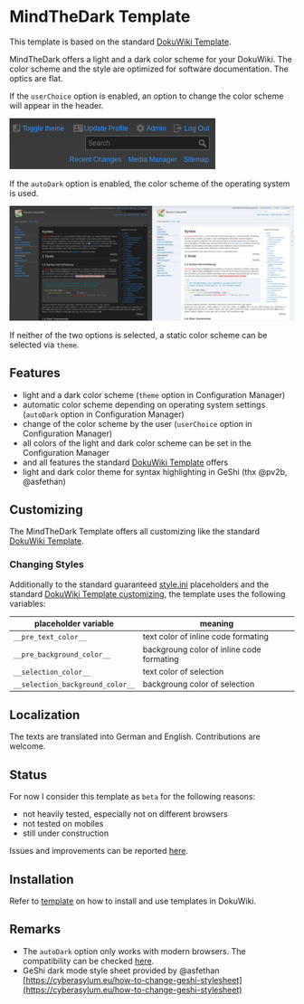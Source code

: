 # MindTheDark Template
This template is based on the standard [DokuWiki Template](https://www.dokuwiki.org/template:dokuwiki).

MindTheDark offers a light and a dark color scheme for your DokuWiki. The color scheme and the style are optimized for software documentation. The optics are flat.

If the `userChoice` option is enabled, an option to change the color scheme will appear in the header.

![screenshot_toggle](screenshot/screenshot_toggle.png)

If the `autoDark` option is enabled, the color scheme of the operating system is used. 

![screenshot](screenshot/screenshot.png)

If neither of the two options is selected, a static color scheme can be selected via `theme`.

## Features
* light and a dark color scheme (`theme` option in Configuration Manager)
* automatic color scheme depending on operating system settings (`autoDark` option in Configuration Manager)
* change of the color scheme by the user (`userChoice` option in Configuration Manager)
* all colors of the light and dark color scheme can be set in the Configuration Manager
* and all features the standard [DokuWiki Template](https://www.dokuwiki.org/template:dokuwiki#features) offers
* light and dark color theme for syntax highlighting in GeShi (thx @pv2b, @asfethan)

## Customizing
The MindTheDark Template offers all customizing like the standard [DokuWiki Template](https://www.dokuwiki.org/template:dokuwiki#customizing).

### Changing Styles
Additionally to the standard guaranteed [style.ini](https://www.dokuwiki.org/devel:style.ini) placeholders and the standard [DokuWiki Template customizing](https://www.dokuwiki.org/template:dokuwiki#customizing), the template uses the following variables: 

| placeholder variable | meaning |
|----------------------|---------|
| `__pre_text_color__`                  | text color of inline code formating|
| `__pre_background_color__`            | backgroung color of inline code formating|
| `__selection_color__`                 | text color of selection|
| `__selection_background_color__`      | backgroung color of selection|

## Localization
The texts are translated into German and English. Contributions are welcome.

## Status
For now I consider this template as `beta` for the following reasons: 
* not heavily tested, especially not on different browsers
* not tested on mobiles
* still under construction

Issues and improvements can be reported [here](https://github.com/MrReSc/MindTheDark).

## Installation

Refer to [template](https://www.dokuwiki.org/template) on how to install and use templates in DokuWiki.


## Remarks
* The `autoDark` option only works with modern browsers. The compatibility can be checked [here](https://caniuse.com/#feat=prefers-color-scheme).
* GeShi dark mode style sheet provided by @asfethan [https://cyberasylum.eu/how-to-change-geshi-stylesheet](https://cyberasylum.eu/how-to-change-geshi-stylesheet)